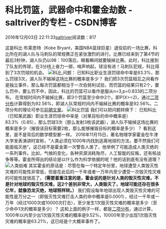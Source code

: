
# 科比罚篮，武器命中和霍金劫数 - saltriver的专栏 - CSDN博客


2016年12月03日 22:11:33[saltriver](https://me.csdn.net/saltriver)阅读数：817


这是科比·布莱恩特（Kobe Bryant，美国NBA篮球巨星）退役前的一场比赛，科比所在的湖人队与马刺队的常规赛正在紧张激烈的进行。比赛已经来到了第4节的最后3秒钟，湖人队仍以98：100落后，眼看瞬间就要输掉比赛。此时，科比接到了队友的传球，在3分线上奋力一掷，哨声响起，球没有进！马刺队犯规，科比得到了3次罚球的机会。
![科比](https://img-blog.csdn.net/20161203104646885)[ ](https://img-blog.csdn.net/20161203104646885)
问题：
已知科比职业生涯罚球命中率是83.3%，那么罚球3次，湖人队不输掉这场比赛的概率是多少？
我们把3次罚篮相互之间看作是独立事件，那么每次罚篮都相当于一次伯努利试验，而罚篮的结果只有2个，要么罚中，要么罚不中，因此，科比的罚篮可以看作是服从n=3,p=0.833的二项分布。
在常规时间内不输掉比赛，即3个罚篮至少命中2个。即P(X>=2)，通过[二项分布](http://blog.csdn.net/saltriver/article/details/52557709)计算得到为92.56%，即湖人队常规时间内不输掉比赛的概率是92.56%。二项分布的理论可参见[前期文章](http://blog.csdn.net/saltriver/article/details/52557709)。
![科比罚篮](https://img-blog.csdn.net/20161203104730870)
我们可以把问题转换下：
已知科比（已知某武器）职业生涯罚球命中率是（对某目标的命中概率是）83.3%（0.85），那么罚球3次（那么发射3枚该武器），湖人队不输掉这场比赛的概率是多少（摧毁该目标需要2枚，那么能够摧毁目标的概率是多少）？
看到这里，是不是背后的数学模型都一样。
2016年11月15日，著名物理学家霍金在牛津大学发表演讲时宣称，“人类必须在1000年内找到逃离地球的方法，要不然我们可能面临灭绝”。这已经不是霍金第一次警告人类了，他举例了可能造成人类灭绝的一系列事件。比如，气候的变化，各种资源消耗殆尽，人工智能的反叛，还有核战争等等。霍金所得出的结论是以什么作为科学依据的呢？他的话到底有没有道理？
![人类劫难](https://img-blog.csdn.net/20161203104823960)
其实霍金的原话是：尽管在每一个特定年份里，地球遭受人类毁灭性灾难的可能性非常低，但是在此后的一千年或者一万年内至少遭受一次毁灭性灾难的可能性就很高了。**（需要着重注意的是，霍金说的是针对人类的毁灭性灾难，不是针对地球的毁灭性灾难，这2个差别非常大，人类毁灭了，地球可能还存在很多亿年，就像恐龙灭绝，地球照样转。）**
我们假设每年地球出现人类毁灭性灾难的可能性是万分之一（即毁灭性灾难打击人类的命中概率是0.0001），经过一千年或一万年（经过1000次或10000次打击），至少发生1次毁灭性灾难的概率是多少（至少命中1次的概率是多少）？
这和上面的例子一样，都是[二项分布](http://blog.csdn.net/saltriver/article/details/52557709)，通过计算，1000年以内至少出1次毁灭性灾难的概率是9.52%，10000年至少出现1次毁灭性灾难的概率是63.21%，这已经是个大概率事件了。

